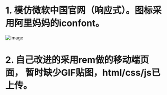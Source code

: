 # 1. 模仿微软中国官网（响应式）。图标采用阿里妈妈的iconfont。
![image]()

# 2. 自己改进的采用rem做的移动端页面， 暂时缺少GIF贴图，html/css/js已上传。

